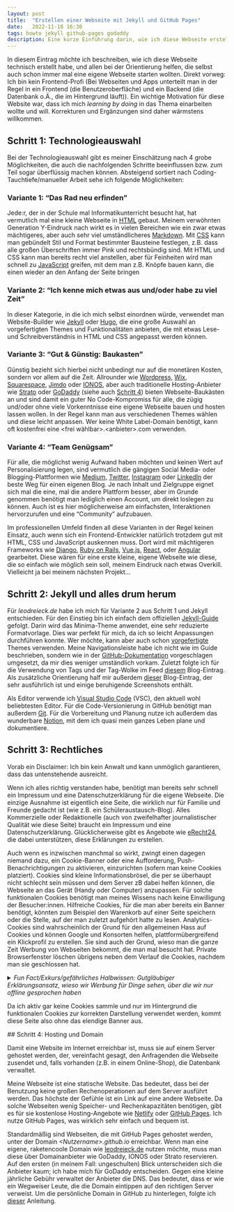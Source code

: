 ```yaml
---
layout: post
title:  "Erstellen einer Webseite mit Jekyll und GitHub Pages"
date:   2022-11-16 16:30
tags: howto jekyll github-pages godaddy
description: Eine kurze Einführung darin, wie ich diese Webseite erstellt habe. 
---
```


In diesem Eintrag möchte ich beschreiben, wie ich diese Webseite technisch erstellt habe, und allen bei der Orientierung helfen, die selbst auch schon immer mal eine eigene Webseite starten wollten. Direkt vorweg: Ich bin kein Frontend-Profi (Bei Webseiten und Apps unterteilt man in der Regel in ein Frontend (die Benutzeroberfläche) und ein Backend (die Datenbank o.Ä., die im Hintergrund läuft)). Ein wichtige Motivation für diese Website war, dass ich mich *learning by doing* in das Thema einarbeiten wollte und will. Korrekturen und Ergänzungen sind daher wärmstens willkommen. 
    

## Schritt 1: Technologieauswahl

Bei der Technologieauswahl gibt es meiner Einschätzung nach 4 grobe Möglichkeiten, die auch die nachfolgenden Schritte beeinflussen bzw. zum Teil sogar überflüssig machen können. Absteigend sortiert nach Coding-Tauchtiefe/manueller Arbeit sehe ich folgende Möglichkeiten:

### Variante 1: “Das Rad neu erfinden”

Jede:r, der in der Schule mal Informatikunterricht besucht hat, hat vermutlich mal eine kleine Webseite in [HTML](https://www.w3schools.com/html/) gebaut. Meinem verwöhnten Generation Y-Eindruck nach wirkt es in vielen Bereichen wie ein zwar etwas mächtigeres, aber auch sehr viel umständlicheres [Markdown](https://de.wikipedia.org/wiki/Markdown). Mit [CSS](https://www.w3schools.com/Css/) kann man gebündelt Stil und Format bestimmter Bausteine festlegen, z.B. dass alle großen Überschriften immer Pink und rechtsbündig sind. Mit HTML und CSS kann man bereits recht viel anstellen, aber für Feinheiten wird man schnell zu [JavaScript](https://www.w3schools.com/js/DEFAULT.asp) greifen, mit dem man z.B. Knöpfe bauen kann, die einen wieder an den Anfang der Seite bringen

### Variante 2: “Ich kenne mich etwas aus und/oder habe zu viel Zeit”

In dieser Kategorie, in die ich mich selbst einordnen würde, verwendet man Website-Builder wie [Jekyll](https://jekyllrb.com/) oder [Hugo](https://gohugo.io/), die eine große Auswahl an vorgefertigten Themes und Funktionalitäten anbieten, die mit etwas Lese- und Schreibverständnis in HTML und CSS angepasst werden können. 

### Variante 3: “Gut & Günstig: Baukasten”

Günstig bezieht sich hierbei nicht unbedingt nur auf die monetären Kosten, sondern vor allem auf die Zeit. Allrounder wie [Wordpress](https://wordpress.com/), [Wix](https://de.wix.com/), [Squarespace](https://de.squarespace.com/), [Jimdo](https://www.jimdo.com/de/) oder [IONOS](https://www.ionos.de/), aber auch traditionelle Hosting-Anbieter wie [Strato](https://www.strato.de/) oder [GoDaddy](https://www.godaddy.com/) (siehe auch [Schritt 4](#schritt-4-hosting-und-domain)) bieten Webseite-Baukästen an und sind damit ein guter No Code-Kompromiss für alle, die zügig und/oder ohne viele Vorkenntnisse eine eigene Webseite bauen und hosten lassen wollen. In der Regel kann man aus verschiedenen Themes wählen und diese leicht anpassen. Wer keine White Label-Domain benötigt, kann oft kostenfrei eine \<frei wählbar\>.\<anbieter\>.com verwenden. 

### Variante 4: “Team Genügsam”

Für alle, die möglichst wenig Aufwand haben möchten und keinen Wert auf Personalisierung legen, sind vermutlich die gängigen Social Media- oder Blogging-Plattformen wie [Medium](https://medium.com/), [Twitter](https://twitter.com), [Instagram](https://www.instagram.com/) oder [LinkedIn](https://www.linkedin.com/) der beste Weg für einen eigenen Blog. Je nach Inhalt und Zielgruppe eignet sich mal die eine, mal die andere Plattform besser, aber im Grunde genommen benötigt man lediglich einen Account, um direkt loslegen zu können. Auch ist es hier möglicherweise am einfachsten, Interaktionen hervorzurufen und eine “Community” aufzubauen.

Im professionellen Umfeld finden all diese Varianten in der Regel keinen Einsatz, auch wenn sich ein Frontend-Entwickler natürlich trotzdem gut mit HTML, CSS und JavaScript auskennen muss. Dort wird mit mächtigeren Frameworks wie [Django](https://www.djangoproject.com/), [Ruby on Rails](https://rubyonrails.org/), [Vue.js](https://vuejs.org/guide/introduction.html), [React](https://reactjs.org/), oder [Angular](https://angular.io/) gearbeitet. Diese wären für eine erste kleine, eigene Webseite wie diese, die so einfach wie möglich sein soll, meinem Eindruck nach etwas Overkill. Vielleicht ja bei meinem nächsten Projekt…

## Schritt 2: Jekyll und alles drum herum

Für *leodreieck.de* habe ich mich für Variante 2 aus Schritt 1 und Jekyll entschieden. Für den Einstieg bin ich einfach dem offiziellen [Jekyll-Guide](https://jekyllrb.com/docs/step-by-step/10-deployment/) gefolgt. Darin wird das Minima-Theme anwendet, eine sehr reduzierte Formatvorlage. Dies war perfekt für mich, da ich so leicht Anpassungen durchführen konnte. Wer möchte, kann aber auch schon [vorgefertigte](https://jekyllrb.com/docs/themes/#overriding-theme-defaults) Themes verwenden. Meine Navigationsleiste habe ich nicht wie im Guide beschrieben, sondern wie in der [GitHub-Dokumentation](https://github.com/jekyll/minima#customize-navigation-links) vorgeschlagen umgesetzt, da mir dies weniger umständlich vorkam. Zuletzt folgte ich für die Verwendung von Tags und der Tag-Wolke im Feed [diesem](http://longqian.me/2017/02/09/github-jekyll-tag/) Blog-Eintrag. Als zusätzliche Orientierung half mir außerdem [dieser](https://www.aleksandrhovhannisyan.com/blog/getting-started-with-jekyll-and-github-pages/) Blog-Eintrag, der sehr ausführlich ist und einige beruhigende Screenshots enthält.

Als Editor verwende ich [Visual Studio Code](https://code.visualstudio.com/) (VSC), den aktuell wohl beliebtesten Editor. Für die Code-Versionierung in GitHub benötigt man außerdem [Git](https://git-scm.com/download/win). Für die Vorbereitung und Planung nutze ich außerdem das wunderbare [Notion](https://www.notion.so/product?fredir=1), mit dem ich quasi mein ganzes Leben plane und dokumentiere.

## Schritt 3: Rechtliches

Vorab ein Disclaimer: Ich bin kein Anwalt und kann unmöglich garantieren, dass das untenstehende ausreicht.

Wenn ich alles richtig verstanden habe, benötigt man bereits sehr schnell ein Impressum und eine Datenschutzerklärung für die eigene Webseite. Die einzige Ausnahme ist eigentlich eine Seite, die wirklich nur für Familie und Freunde gedacht ist (wie z.B. ein Schüleraustausch-Blog). Alles Kommerzielle oder Redaktionelle (auch von zweifelhafter journalistischer Qualität wie diese Seite) braucht ein Impressum und eine Datenschutzerklärung. Glücklicherweise gibt es Angebote wie [eRecht24](https://www.e-recht24.de/), die dabei unterstützen, diese Erklärungen zu erstellen.

Auch wenn es inzwischen manchmal so wirkt, zwingt einen dagegen niemand dazu, ein Cookie-Banner oder eine Aufforderung, Push-Benachrichtigungen zu aktivieren, einzurichten (sofern man keine Cookies platziert). Cookies sind kleine Informationsbrösel, die per se überhaupt nicht schlecht sein müssen und dem Server zB dabei helfen können, die Webseite an das Gerät (Handy oder Computer) anzupassen. Für solche funktionalen Cookies benötigt man meines Wissens nach keine Einwilligung der Besucher:innen. Hilfreiche Cookies, für die man aber bereits ein Banner benötigt, könnten zum Beispiel den Warenkorb auf einer Seite speichern oder die Stelle, auf der man zuletzt aufgehört hatte zu lesen. Analytics-Cookies sind wahrscheinlich der Grund für den allgemeinen Hass auf Cookies und können Google und Konsorten helfen, plattformübergreifend ein Klickprofil zu erstellen. Sie sind auch der Grund, wieso man die ganze Zeit Werbung von Webseiten bekommt, die man mal besucht hat. Private Browserfenster löschen übrigens neben dem Verlauf die Cookies, nachdem man sie geschlossen hat. 

<details>
<summary> <i> Fun Fact/Exkurs/gefährliches Halbwissen: Gutgläubiger Erklärungsansatz, wieso wir Werbung für Dinge sehen, über die wir nur offline gesprochen haben </i></summary>
<p></p>
<p>
Ihr kennt diesen besonders gruseligen Moment sicher auch: am einen Tag spricht man noch mit guten Freund:innen über einen Urlaub auf Bali (ohne ihn im Internet zu suchen!) und am nächsten Tag sieht man auf einmal Werbung für Flüge nach Bali. Das könnte ebenfalls mit den Cookies zusammenhängen. Anhand der Krümel, die wir mit unseren Klicks im Internet hinterlassen, werden “Profile” von uns angelegt (z.B.: Student, Single, keine Kinder, sportlich, …). Wenn jetzt eine Person mit einem sehr ähnlichen Profil (z.B.: gute Freund:innen) nach einem Urlaub in Bali suchen (weil sie zuvor mit ihrem guten Freund Leo darüber geredet haben und sich für einen Moment aus dem kühlen November wegträumen möchten), kann es für den Algorithmus Sinn ergeben, deren Klicks auch anderen ähnlichen Profilen (z.B.: mir!) vorzuschlagen. Ergänzt werden könnte das Ganze noch vom [Baader-Meinhoff-Phänomen](https://en.wikipedia.org/wiki/Frequency_illusion). Sehr gefährliches Halbwissen, aber ich finde, dass das gemäß [Ockhams Rasiermesser](https://de.wikipedia.org/wiki/Ockhams_Rasiermesser) eine ziemlich plausible Erklärung für das Phänomen ist. Exkurs Ende.
</p>
</details>
<p></p>

Da ich aktiv gar keine Cookies sammle und nur im Hintergrund die funktionalen Cookies zur korrekten Darstellung verwendet werden, kommt diese Seite also ohne das elendige Banner aus. 

<a name="schritt-4-hosting-und-domain">
## Schritt 4: Hosting und Domain

Damit eine Website im Internet erreichbar ist, muss sie auf einem Server gehostet werden, der, vereinfacht gesagt, den Anfragenden die Webseite zusendet und, falls vorhanden (z.B. in einem Online-Shop), die Datenbank verwaltet. 

Meine Webseite ist eine statische Website. Das bedeutet, dass bei der Benutzung keine großen Rechenoperationen auf dem Server ausführt werden. Das höchste der Gefühle ist ein Link auf eine andere Webseite. Da solche Webseiten wenig Speicher- und Rechenkapazitäten benötigen, gibt es für sie kostenlose Hosting-Angebote wie [Netlify](https://www.netlify.com/) oder [GitHub Pages](https://docs.github.com/en/pages). Ich nutze GitHub Pages, was wirklich sehr einfach und bequem ist.

Standardmäßig sind Webseiten, die mit GitHub Pages gehostet werden, unter der Domain *\<Nutzername\>.github.io* erreichbar. Wenn man eine eigene, raketencoole Domain wie [leodreieck.de](http://leodreieck.de) nutzen möchte, muss man diese über Domainanbieter wie GoDaddy, IONOS oder Strato reservieren. Auf den ersten (in meinem Fall: ungeschulten) Blick unterscheiden sich die Anbieter kaum; ich habe mich für GoDaddy entscheiden. Gegen eine kleine jährliche Gebühr verwaltet der Anbieter die DNS. Das bedeutet, dass er wie ein Wegweiser Leute, die die Domain eintippen auf den richtigen Server verweist. Um die persönliche Domain in GitHub zu hinterlegen, folgte ich [dieser](https://docs.github.com/en/pages/configuring-a-custom-domain-for-your-github-pages-site/managing-a-custom-domain-for-your-github-pages-site) Anleitung.